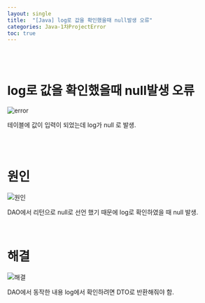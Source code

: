 ```yaml
---
layout: single
title:  "[Java] log로 값을 확인했을때 null발생 오류"
categories: Java-1차ProjectError
toc: true
---
```



<br/><br/>

# log로 값을 확인했을때 null발생 오류 #

![error](https:/images/2023-04-23-1차프로젝트오류/inselet(사진)/인설트DTOnull값.PNG)


테이블에 값이 입력이 되었는데 log가 null 로 발생.

<br/><br/>


# 원인 # 

![원인](https:/images/2023-04-23-1차프로젝트오류/inselet(사진)/인설트DTOnull값원인.png)

DAO에서 리턴으로 null로 선언 했기 때문에  log로 확인하였을 때 null 발생.



<br/>

# 해결 #

![해결](https:/images/2023-04-23-1차프로젝트오류/inselet(사진)/인설트DTOnull값해결.png)

DAO에서 동작한 내용 log에서 확인하려면 DTO로  반환해줘야 함.

<br/><br/>